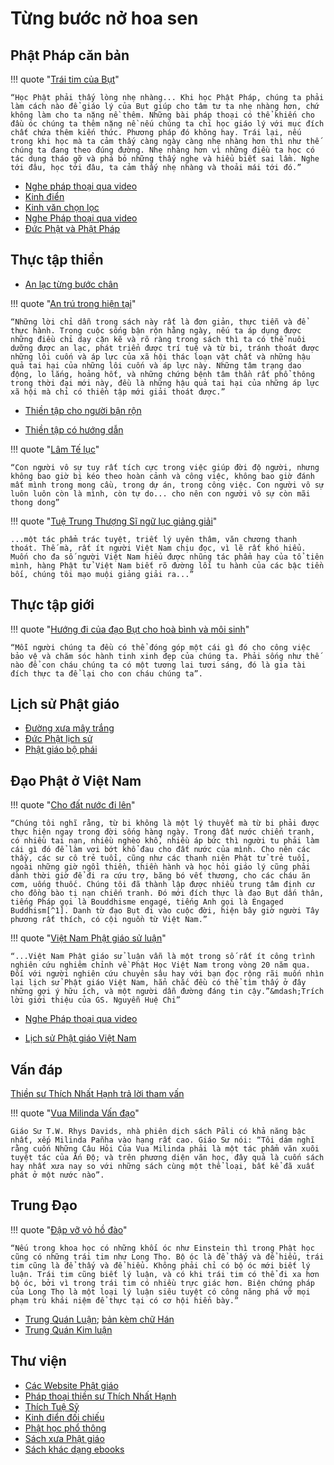 # Từng bước nở hoa sen

## Phật Pháp căn bản

!!! quote "[Trái tim của Bụt](https://langmai.org/tang-kinh-cac/vien-sach/giang-kinh/trai-tim-cua-but/)"

    “Học Phật phải thấy lòng nhẹ nhàng... Khi học Phật Pháp, chúng ta phải làm cách nào để giáo lý của Bụt giúp cho tâm tư ta nhẹ nhàng hơn, chứ không làm cho ta nặng nề thêm. Những bài pháp thoại có thể khiến cho đầu óc chúng ta thêm nặng nề nếu chúng ta chỉ học giáo lý với mục đích chất chứa thêm kiến thức. Phương pháp đó không hay. Trái lại, nếu trong khi học mà ta cảm thấy càng ngày càng nhẹ nhàng hơn thì như thế chúng ta đang theo đúng đường. Nhẹ nhàng hơn vì những điều ta học có tác dụng tháo gỡ và phá bỏ những thấy nghe và hiểu biết sai lầm. Nghe tới đâu, học tới đâu, ta cảm thấy nhẹ nhàng và thoải mái tới đó.”

- [Nghe pháp thoại qua video](https://www.youtube.com/watch?v=_f_X9Jg5HCE&list=PLMG8i-w8rYWnLFnsnEkmx4pbhRdd5BK1O)
- [Kinh điển](https://www.rongmotamhon.net/kinh-bac-truyen_hien-thi_none_welcome.html)
- [Kinh văn chọn lọc](https://langmai.org/tang-kinh-cac/kinh-van/)
- [Nghe Pháp thoại qua video](https://langmai.org/thien-duong/nghe-phap-thoai/nghe-phap-thoai-hinh-mp4/ts-thich-nhat-hanh/phap-thoai-bo/cong-phu-no-doa-sen-ngan-canh/)
- [Đức Phật và Phật Pháp](https://thuvienhoasen.org/p21a3842/duc-phat-va-phat-phap)

## Thực tập thiền

- [An lạc từng bước chân](https://langmai.org/tang-kinh-cac/vien-sach/thien-tap/an-lac-tung-buoc-chan/phan-iii-an-lac-tung-buoc-chan/)

!!! quote "[An trú trong hiện tại](https://langmai.org/tang-kinh-cac/vien-sach/thien-tap/an-tru-trong-hien-tai/thien-hanh/)"

    “Những lời chỉ dẫn trong sách này rất là đơn giản, thực tiễn và để thực hành. Trong cuộc sống bận rộn hằng ngày, nếu ta áp dụng được những điều chỉ dạy cặn kẽ và rõ ràng trong sách thì ta có thể nuôi dưỡng được an lạc, phát triển được trí tuệ và từ bi, tránh thoát được những lôi cuốn và áp lực của xã hội thác loạn vật chất và những hậu quả tai hại của những lôi cuốn và áp lực này. Những tâm trạng dao động, lo lắng, hoảng hốt, và những chứng bệnh tâm thần rất phổ thông trong thời đại mới này, đều là những hậu quả tai hại của những áp lực xã hội mà chỉ có thiền tập mới giải thoát được.”

- [Thiền tập cho người bận rộn](https://langmai.org/thien-duong/thien-tap-cho-nguoi-ban-ron/)

- [Thiền tập có hướng dẫn](https://langmai.org/thien-duong/sen-bup-tung-canh-he/thien-tap-co-huong-dan/)

!!! quote "[Lâm Tế lục](https://langmai.org/tang-kinh-cac/vien-sach/giang-kinh/nguoi-vo-su/)"

    “Con người vô sự tuy rất tích cực trong việc giúp đời độ người, nhưng không bao giờ bị kéo theo hoàn cảnh và công việc, không bao giờ đánh mất mình trong mong cầu, trong dự án, trong công việc. Con người vô sự luôn luôn còn là mình, còn tự do... cho nên con người vô sự còn mãi thong dong”

!!! quote "[Tuệ Trung Thượng Sĩ ngữ lục giảng giải](https://thuvienhoasen.org/a22104/tue-trung-thuong-si-ngu-luc-dich-giai)"

    ...một tác phẩm trác tuyệt, triết lý uyên thâm, văn chương thanh thoát. Thế mà, rất ít người Việt Nam chịu đọc, vì lẽ rất khó hiểu. Muốn cho đa số người Việt Nam hiểu được nhũng tác phẩm hay của tổ tiên mình, hàng Phật tử Việt Nam biết rõ đường lối tu hành của các bậc tiền bối, chúng tôi mạo muội giảng giải ra...”

## Thực tập giới

!!! quote "[Hướng đi của đạo Bụt cho hoà bình và môi sinh](https://langmai.org/tang-kinh-cac/vien-sach/thien-tap/huong-di-cua-dao-phat-cho-hoa-binh-va-moi-sinh/)"

    “Mỗi người chúng ta đều có thể đóng góp một cái gì đó cho công việc bảo vệ và chăm sóc hành tinh xinh đẹp của chúng ta. Phải sống như thế nào để con cháu chúng ta có một tương lai tươi sáng, đó là gia tài đích thực ta để lại cho con cháu chúng ta”.

## Lịch sử Phật giáo

- [Đường xưa mây trắng](https://langmai.org/tang-kinh-cac/vien-sach/thien-tap/duong-xua-may-trang/)
- [Đức Phật lịch sử](https://thuvienhoasen.org/p53a8111/duc-phat-lich-su)
- [Phật giáo bộ phái](https://langmai.org/tang-kinh-cac/vien-sach/giang-kinh/nhung-con-duong-dua-ve-nui-thuu/chuong-1-dong-chay/)

## Đạo Phật ở Việt Nam

!!! quote "[Cho đất nước đi lên](https://langmai.org/tang-kinh-cac/vien-sach/giang-kinh/cho-dat-nuoc-di-len/phat-giao-viet-nam-ngay-nay-qua-cai-nhin-tuong-tuc-ngay-18.01.2005/)"

    “Chúng tôi nghĩ rằng, từ bi không là một lý thuyết mà từ bi phải được thực hiện ngay trong đời sống hàng ngày. Trong đất nước chiến tranh, có nhiều tai nạn, nhiều nghèo khổ, nhiều áp bức thì người tu phải làm cái gì đó để làm vơi bớt khổ đau cho đất nước của mình. Cho nên các thầy, các sư cô trẻ tuổi, cũng như các thanh niên Phật tử trẻ tuổi, ngoài những giờ ngồi thiền, thiền hành và học hỏi giáo lý cũng phải dành thời giờ để đi ra cứu trợ, băng bó vết thương, cho các cháu ăn cơm, uống thuốc. Chúng tôi đã thành lập được nhiều trung tâm định cư cho đồng bào tị nạn chiến tranh. Đó mới đích thực là đạo Bụt dấn thân, tiếng Pháp gọi là Bouddhisme engagé, tiếng Anh gọi là Engaged Buddhism[^1]. Danh từ đạo Bụt đi vào cuộc đời, hiện bây giờ người Tây phương rất thích, có cội nguồn từ Việt Nam.”

[^1]:

    Engaged Buddhism: xuất hiện lần đầu trong quyển Vietnam: Lotus in a Sea of Fire, bản tiếng Anh của Hoa Sen trong biển lửa

!!! quote "[Việt Nam Phật giáo sử luận](https://thuvienhoasen.org/p49a34061/viet-nam-phat-giao-su-luan-tron-bo)"

    “...Việt Nam Phật giáo sử luận vẫn là một trong số rất ít công trình nghiên cứu nghiêm chỉnh về Phật Học Việt Nam trong vòng 20 năm qua. Ðối với người nghiên cứu chuyên sâu hay với bạn đọc rộng rãi muốn nhìn lại lịch sử Phật giáo Việt Nam, hẳn chắc đều có thể tìm thấy ở đây những gợi ý hữu ích, và một người dẫn đường đáng tin cậy.”&mdash;Trích lời giới thiệu của GS. Nguyễn Huệ Chi”

- [Nghe Pháp thoại qua video](https://www.youtube.com/watch?v=hPRF4HB8XoI&list=PLMG8i-w8rYWncQgO8eHEpY19FgFiKJ18a)

- [Lịch sử Phật giáo Việt Nam](https://thuvienhoasen.org/p58a10641/lich-su-phat-giao-viet-nam-tien-si-le-manh-that) 


## Vấn đáp

[Thiền sư Thích Nhất Hạnh trả lời tham vấn](https://langmai.org/tham-van-duong/van-dap-voi-ts-thich-nhat-hanh/lam-sao-de-thiet-lap-lai-duc-tin-trong-cuoc-song/)

!!! quote "[Vua Milinda Vấn đạo](https://hoavouu.com/p16a6596/vua-milinda-van-dao)"

    Giáo Sư T.W. Rhys Davids, nhà phiên dịch sách Pāli có khả năng bậc nhất, xếp Milinda Pañha vào hạng rất cao. Giáo Sư nói: “Tôi dám nghĩ rằng cuốn Những Câu Hỏi Của Vua Milinda phải là một tác phẩm văn xuôi tuyệt tác của Ấn Độ; và trên phương diện văn học, đây quả là cuốn sách hay nhất xưa nay so với những sách cùng một thể loại, bất kể đã xuất phát ở một nước nào”.

## Trung Đạo

!!! quote "[Đập vỡ vỏ hồ đào](https://langmai.org/tang-kinh-cac/vien-sach/giang-kinh/dap-vo-vo-ho-dao/)"

    “Nếu trong khoa học có những khối óc như Einstein thì trong Phật học cũng có những trái tim như Long Thọ. Bộ óc là để thấy và để hiểu, trái tim cũng là để thấy và để hiểu. Không phải chỉ có bộ óc mới biết lý luận. Trái tim cũng biết lý luận, và có khi trái tim có thể đi xa hơn bộ óc, bởi vì trong trái tim có nhiều trực giác hơn. Biện chứng pháp của Long Thọ là một loại lý luận siêu tuyệt có công năng phá vỡ mọi phạm trù khái niệm để thực tại có cơ hội hiển bày.”

- [Trung Quán Luận](https://thuvienhoasen.org/a15695/trung-luan-madhyamaka-sastra); [bản kèm chữ Hán](https://thuvienhoasen.org/p19a3296/muc-luc)
- [Trung Quán Kim luận](https://thuvienhoasen.org/p19a2888/loi-gioi-thieu)

## Thư viện

- [Các Website Phật giáo](https://www.rongmotamhon.net/xem-sach_cac-trang-phat-giao_va-van-hoa_website-phat-giao.html)
- [Pháp thoại thiền sư Thích Nhất Hạnh](https://langmai.org/thien-duong/nghe-phap-thoai/nghe-phap-thoai-hinh-mp4/ts-thich-nhat-hanh/phap-thoai-bo/)
- [Thích Tuệ Sỹ](https://tuesy.net/)
- [Kinh điển đối chiếu](https://suttacentral.net/pitaka/sutta?lang=vi)
- [Phật học phổ thông](https://thuvienhoasen.org/p43a40137/phat-hoc-pho-thong-tron-bo-3-tap-hoa-thuong-thich-thien-hoa-sach-ebook-pdf-)
- [Sách xưa Phật giáo](https://thuvienhoasen.org/a37877/thu-vien-luu-tru-sach-xua-phat-giao)
- [Sách khác dạng ebooks](https://dotchuoinon.com/ebooks/)
<!-- - [Thích Trí Tịnh toàn tập](https://thuvienhoasen.org/p43a19043/5/tri-tinh-toan-tap) -->
